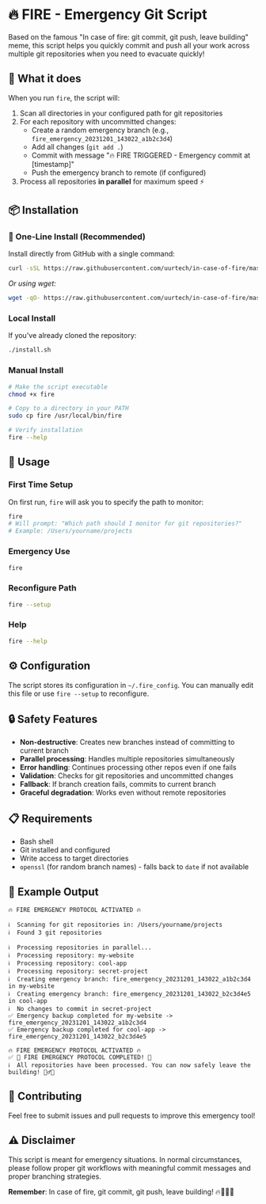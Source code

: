 # 🔥 FIRE - Emergency Git Script

Based on the famous "In case of fire: git commit, git push, leave building" meme, this script helps you quickly commit and push all your work across multiple git repositories when you need to evacuate quickly!

## 🚨 What it does

When you run `fire`, the script will:
1. Scan all directories in your configured path for git repositories
2. For each repository with uncommitted changes:
   - Create a random emergency branch (e.g., `fire_emergency_20231201_143022_a1b2c3d4`)
   - Add all changes (`git add .`)
   - Commit with message "🔥 FIRE TRIGGERED - Emergency commit at [timestamp]"
   - Push the emergency branch to remote (if configured)
3. Process all repositories **in parallel** for maximum speed ⚡

## 📦 Installation

### 🚀 One-Line Install (Recommended)
Install directly from GitHub with a single command:
```bash
curl -sSL https://raw.githubusercontent.com/uurtech/in-case-of-fire/master/install.sh | bash
```

*Or using wget:*
```bash
wget -qO- https://raw.githubusercontent.com/uurtech/in-case-of-fire/master/install.sh | bash
```

### Local Install
If you've already cloned the repository:
```bash
./install.sh
```

### Manual Install
```bash
# Make the script executable
chmod +x fire

# Copy to a directory in your PATH
sudo cp fire /usr/local/bin/fire

# Verify installation
fire --help
```

## 🎯 Usage

### First Time Setup
On first run, `fire` will ask you to specify the path to monitor:
```bash
fire
# Will prompt: "Which path should I monitor for git repositories?"
# Example: /Users/yourname/projects
```

### Emergency Use
```bash
fire
```

### Reconfigure Path
```bash
fire --setup
```

### Help
```bash
fire --help
```

## ⚙️ Configuration

The script stores its configuration in `~/.fire_config`. You can manually edit this file or use `fire --setup` to reconfigure.

## 🔒 Safety Features

- **Non-destructive**: Creates new branches instead of committing to current branch
- **Parallel processing**: Handles multiple repositories simultaneously
- **Error handling**: Continues processing other repos even if one fails
- **Validation**: Checks for git repositories and uncommitted changes
- **Fallback**: If branch creation fails, commits to current branch
- **Graceful degradation**: Works even without remote repositories

## 📋 Requirements

- Bash shell
- Git installed and configured
- Write access to target directories
- `openssl` (for random branch names) - falls back to `date` if not available

## 🎨 Example Output

```
🔥 FIRE EMERGENCY PROTOCOL ACTIVATED 🔥

ℹ️  Scanning for git repositories in: /Users/yourname/projects
ℹ️  Found 3 git repositories

ℹ️  Processing repositories in parallel...
ℹ️  Processing repository: my-website
ℹ️  Processing repository: cool-app
ℹ️  Processing repository: secret-project
ℹ️  Creating emergency branch: fire_emergency_20231201_143022_a1b2c3d4 in my-website
ℹ️  Creating emergency branch: fire_emergency_20231201_143022_b2c3d4e5 in cool-app
ℹ️  No changes to commit in secret-project
✅ Emergency backup completed for my-website -> fire_emergency_20231201_143022_a1b2c3d4
✅ Emergency backup completed for cool-app -> fire_emergency_20231201_143022_b2c3d4e5

🔥 FIRE EMERGENCY PROTOCOL ACTIVATED 🔥
✅ 🚨 FIRE EMERGENCY PROTOCOL COMPLETED! 🚨
ℹ️  All repositories have been processed. You can now safely leave the building! 🏃‍♂️💨
```

## 🤝 Contributing

Feel free to submit issues and pull requests to improve this emergency tool!

## ⚠️ Disclaimer

This script is meant for emergency situations. In normal circumstances, please follow proper git workflows with meaningful commit messages and proper branching strategies.

**Remember**: In case of fire, git commit, git push, leave building! 🔥🏃‍♂️💨 